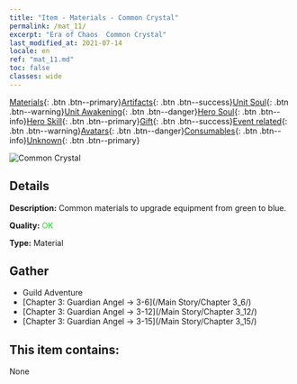 ```yaml
---
title: "Item - Materials - Common Crystal"
permalink: /mat_11/
excerpt: "Era of Chaos  Common Crystal"
last_modified_at: 2021-07-14
locale: en
ref: "mat_11.md"
toc: false
classes: wide
---
```

 [Materials](/Items/){: .btn .btn--primary}[Artifacts](/Items/Artifacts/){: .btn .btn--success}[Unit Soul](/Items/UnitSoul/){: .btn .btn--warning}[Unit Awakening](/Items/UnitAwakening/){: .btn .btn--danger}[Hero Soul](/Items/HeroSoul/){: .btn .btn--info}[Hero Skill](/Items/HeroSkill/){: .btn .btn--primary}[Gift](/Items/Gift/){: .btn .btn--success}[Event related](/Items/Events/){: .btn .btn--warning}[Avatars](/Items/Avatars/){: .btn .btn--danger}[Consumables](/Items/Consumables/){: .btn .btn--info}[Unknown](/Items/Unknown/){: .btn .btn--primary}

 ![Common Crystal](/images/t/i_cailiao_shuijing1.png)

## Details
 **Description:** Common materials to upgrade equipment from green to blue.

 **Quality:** <span style="color: #32CD32">OK</span>

 **Type:** Material

## Gather

*    Guild Adventure 
*    [Chapter 3: Guardian Angel -> 3-6](/Main Story/Chapter 3_6/) 
*    [Chapter 3: Guardian Angel -> 3-12](/Main Story/Chapter 3_12/) 
*    [Chapter 3: Guardian Angel -> 3-15](/Main Story/Chapter 3_15/) 

## This item contains:

  None

